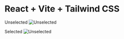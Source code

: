 # React + Vite + Tailwind CSS

Unselected
![Unselected](./public/images/unselect.jpg)

Selected
![Unselected](./public/images/selected.jpg)